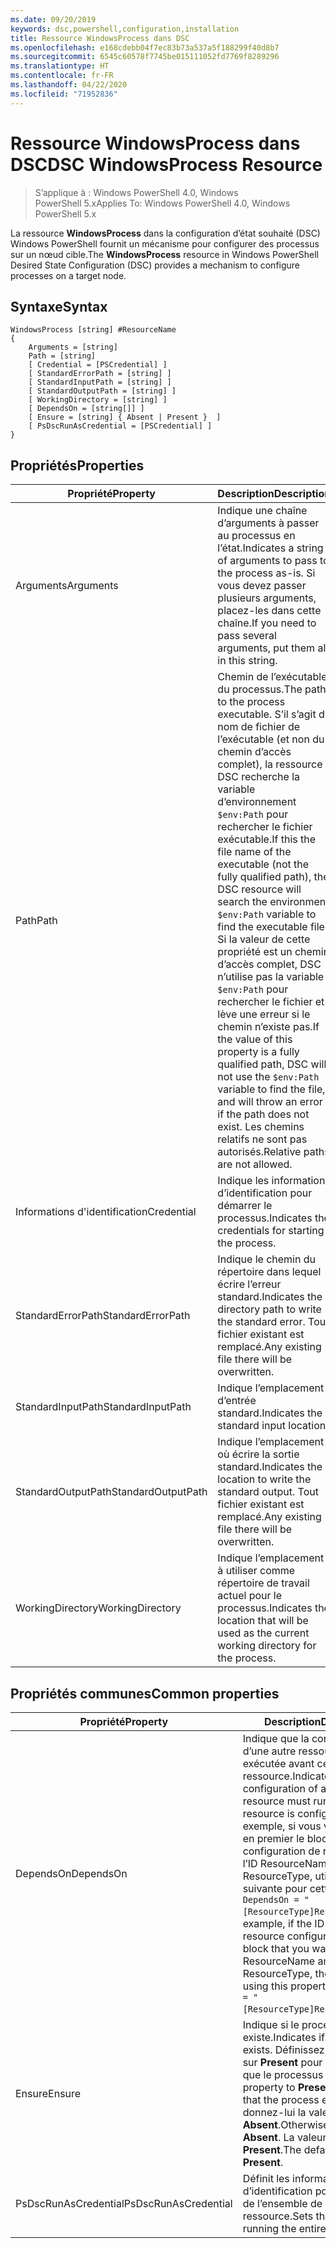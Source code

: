 ```yaml
---
ms.date: 09/20/2019
keywords: dsc,powershell,configuration,installation
title: Ressource WindowsProcess dans DSC
ms.openlocfilehash: e168cdebb04f7ec83b73a537a5f188299f40d8b7
ms.sourcegitcommit: 6545c60578f7745be015111052fd7769f8289296
ms.translationtype: HT
ms.contentlocale: fr-FR
ms.lasthandoff: 04/22/2020
ms.locfileid: "71952836"
---
```

# <a name="dsc-windowsprocess-resource"></a><span data-ttu-id="ed246-103">Ressource WindowsProcess dans DSC</span><span class="sxs-lookup"><span data-stu-id="ed246-103">DSC WindowsProcess Resource</span></span>

> <span data-ttu-id="ed246-104">S’applique à : Windows PowerShell 4.0, Windows PowerShell 5.x</span><span class="sxs-lookup"><span data-stu-id="ed246-104">Applies To: Windows PowerShell 4.0, Windows PowerShell 5.x</span></span>

<span data-ttu-id="ed246-105">La ressource **WindowsProcess** dans la configuration d’état souhaité (DSC) Windows PowerShell fournit un mécanisme pour configurer des processus sur un nœud cible.</span><span class="sxs-lookup"><span data-stu-id="ed246-105">The **WindowsProcess** resource in Windows PowerShell Desired State Configuration (DSC) provides a mechanism to configure processes on a target node.</span></span>

## <a name="syntax"></a><span data-ttu-id="ed246-106">Syntaxe</span><span class="sxs-lookup"><span data-stu-id="ed246-106">Syntax</span></span>

```Syntax
WindowsProcess [string] #ResourceName
{
    Arguments = [string]
    Path = [string]
    [ Credential = [PSCredential] ]
    [ StandardErrorPath = [string] ]
    [ StandardInputPath = [string] ]
    [ StandardOutputPath = [string] ]
    [ WorkingDirectory = [string] ]
    [ DependsOn = [string[]] ]
    [ Ensure = [string] { Absent | Present }  ]
    [ PsDscRunAsCredential = [PSCredential] ]
}
```

## <a name="properties"></a><span data-ttu-id="ed246-107">Propriétés</span><span class="sxs-lookup"><span data-stu-id="ed246-107">Properties</span></span>

|<span data-ttu-id="ed246-108">Propriété</span><span class="sxs-lookup"><span data-stu-id="ed246-108">Property</span></span> |<span data-ttu-id="ed246-109">Description</span><span class="sxs-lookup"><span data-stu-id="ed246-109">Description</span></span> |
|---|---|
|<span data-ttu-id="ed246-110">Arguments</span><span class="sxs-lookup"><span data-stu-id="ed246-110">Arguments</span></span> |<span data-ttu-id="ed246-111">Indique une chaîne d’arguments à passer au processus en l’état.</span><span class="sxs-lookup"><span data-stu-id="ed246-111">Indicates a string of arguments to pass to the process as-is.</span></span> <span data-ttu-id="ed246-112">Si vous devez passer plusieurs arguments, placez-les dans cette chaîne.</span><span class="sxs-lookup"><span data-stu-id="ed246-112">If you need to pass several arguments, put them all in this string.</span></span> |
|<span data-ttu-id="ed246-113">Path</span><span class="sxs-lookup"><span data-stu-id="ed246-113">Path</span></span> |<span data-ttu-id="ed246-114">Chemin de l’exécutable du processus.</span><span class="sxs-lookup"><span data-stu-id="ed246-114">The path to the process executable.</span></span> <span data-ttu-id="ed246-115">S’il s’agit du nom de fichier de l’exécutable (et non du chemin d’accès complet), la ressource DSC recherche la variable d’environnement `$env:Path` pour rechercher le fichier exécutable.</span><span class="sxs-lookup"><span data-stu-id="ed246-115">If this the file name of the executable (not the fully qualified path), the DSC resource will search the environment `$env:Path` variable to find the executable file.</span></span> <span data-ttu-id="ed246-116">Si la valeur de cette propriété est un chemin d’accès complet, DSC n’utilise pas la variable `$env:Path` pour rechercher le fichier et lève une erreur si le chemin n’existe pas.</span><span class="sxs-lookup"><span data-stu-id="ed246-116">If the value of this property is a fully qualified path, DSC will not use the `$env:Path` variable to find the file, and will throw an error if the path does not exist.</span></span> <span data-ttu-id="ed246-117">Les chemins relatifs ne sont pas autorisés.</span><span class="sxs-lookup"><span data-stu-id="ed246-117">Relative paths are not allowed.</span></span> |
|<span data-ttu-id="ed246-118">Informations d'identification</span><span class="sxs-lookup"><span data-stu-id="ed246-118">Credential</span></span> |<span data-ttu-id="ed246-119">Indique les informations d’identification pour démarrer le processus.</span><span class="sxs-lookup"><span data-stu-id="ed246-119">Indicates the credentials for starting the process.</span></span> |
|<span data-ttu-id="ed246-120">StandardErrorPath</span><span class="sxs-lookup"><span data-stu-id="ed246-120">StandardErrorPath</span></span> |<span data-ttu-id="ed246-121">Indique le chemin du répertoire dans lequel écrire l’erreur standard.</span><span class="sxs-lookup"><span data-stu-id="ed246-121">Indicates the directory path to write the standard error.</span></span> <span data-ttu-id="ed246-122">Tout fichier existant est remplacé.</span><span class="sxs-lookup"><span data-stu-id="ed246-122">Any existing file there will be overwritten.</span></span> |
|<span data-ttu-id="ed246-123">StandardInputPath</span><span class="sxs-lookup"><span data-stu-id="ed246-123">StandardInputPath</span></span> |<span data-ttu-id="ed246-124">Indique l’emplacement d’entrée standard.</span><span class="sxs-lookup"><span data-stu-id="ed246-124">Indicates the standard input location.</span></span> |
|<span data-ttu-id="ed246-125">StandardOutputPath</span><span class="sxs-lookup"><span data-stu-id="ed246-125">StandardOutputPath</span></span> |<span data-ttu-id="ed246-126">Indique l’emplacement où écrire la sortie standard.</span><span class="sxs-lookup"><span data-stu-id="ed246-126">Indicates the location to write the standard output.</span></span> <span data-ttu-id="ed246-127">Tout fichier existant est remplacé.</span><span class="sxs-lookup"><span data-stu-id="ed246-127">Any existing file there will be overwritten.</span></span> |
|<span data-ttu-id="ed246-128">WorkingDirectory</span><span class="sxs-lookup"><span data-stu-id="ed246-128">WorkingDirectory</span></span> |<span data-ttu-id="ed246-129">Indique l’emplacement à utiliser comme répertoire de travail actuel pour le processus.</span><span class="sxs-lookup"><span data-stu-id="ed246-129">Indicates the location that will be used as the current working directory for the process.</span></span> |

## <a name="common-properties"></a><span data-ttu-id="ed246-130">Propriétés communes</span><span class="sxs-lookup"><span data-stu-id="ed246-130">Common properties</span></span>

|<span data-ttu-id="ed246-131">Propriété</span><span class="sxs-lookup"><span data-stu-id="ed246-131">Property</span></span> |<span data-ttu-id="ed246-132">Description</span><span class="sxs-lookup"><span data-stu-id="ed246-132">Description</span></span> |
|---|---|
|<span data-ttu-id="ed246-133">DependsOn</span><span class="sxs-lookup"><span data-stu-id="ed246-133">DependsOn</span></span> |<span data-ttu-id="ed246-134">Indique que la configuration d’une autre ressource doit être exécutée avant celle de cette ressource.</span><span class="sxs-lookup"><span data-stu-id="ed246-134">Indicates that the configuration of another resource must run before this resource is configured.</span></span> <span data-ttu-id="ed246-135">Par exemple, si vous voulez exécuter en premier le bloc de script de configuration de ressource ayant l’ID ResourceName et le type ResourceType, utilisez la syntaxe suivante pour cette propriété : `DependsOn = "[ResourceType]ResourceName"`.</span><span class="sxs-lookup"><span data-stu-id="ed246-135">For example, if the ID of the resource configuration script block that you want to run first is ResourceName and its type is ResourceType, the syntax for using this property is `DependsOn = "[ResourceType]ResourceName"`.</span></span> |
|<span data-ttu-id="ed246-136">Ensure</span><span class="sxs-lookup"><span data-stu-id="ed246-136">Ensure</span></span> |<span data-ttu-id="ed246-137">Indique si le processus existe.</span><span class="sxs-lookup"><span data-stu-id="ed246-137">Indicates if the process exists.</span></span> <span data-ttu-id="ed246-138">Définissez cette propriété sur **Present** pour faire en sorte que le processus existe.</span><span class="sxs-lookup"><span data-stu-id="ed246-138">Set this property to **Present** to ensure that the process exists.</span></span> <span data-ttu-id="ed246-139">Sinon, donnez-lui la valeur **Absent**.</span><span class="sxs-lookup"><span data-stu-id="ed246-139">Otherwise, set it to **Absent**.</span></span> <span data-ttu-id="ed246-140">La valeur par défaut est **Present**.</span><span class="sxs-lookup"><span data-stu-id="ed246-140">The default value is **Present**.</span></span> |
|<span data-ttu-id="ed246-141">PsDscRunAsCredential</span><span class="sxs-lookup"><span data-stu-id="ed246-141">PsDscRunAsCredential</span></span> |<span data-ttu-id="ed246-142">Définit les informations d’identification pour l’exécution de l’ensemble de la ressource.</span><span class="sxs-lookup"><span data-stu-id="ed246-142">Sets the credential for running the entire resource as.</span></span> |